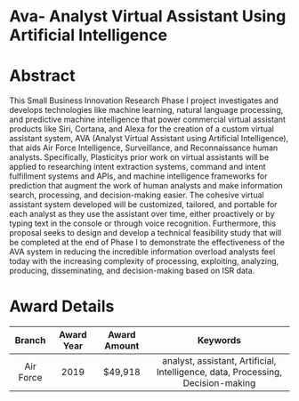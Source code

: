 
Ava- Analyst Virtual Assistant Using Artificial Intelligence
============================================================

# Abstract


This Small Business Innovation Research Phase I project investigates and develops technologies like machine learning, natural language processing, and predictive machine intelligence that power commercial virtual assistant products like Siri, Cortana, and Alexa for the creation of a custom virtual assistant system, AVA (Analyst Virtual Assistant using Artificial Intelligence), that aids Air Force Intelligence, Surveillance, and Reconnaissance human analysts. Specifically, Plasticitys prior work on virtual assistants will be applied to researching intent extraction systems, command and intent fulfillment systems and APIs, and machine intelligence frameworks for prediction that augment the work of human analysts and make information search, processing, and decision-making easier. The cohesive virtual assistant system developed will be customized, tailored, and portable for each analyst as they use the assistant over time, either proactively or by typing text in the console or through voice recognition. Furthermore, this proposal seeks to design and develop a technical feasibility study that will be completed at the end of Phase I to demonstrate the effectiveness of the AVA system in reducing the incredible information overload analysts feel today with the increasing complexity of processing, exploiting, analyzing, producing, disseminating, and decision-making based on ISR data.  

# Award Details

|Branch|Award Year|Award Amount|Keywords|
| :---: | :---: | :---: | :---: |
|Air Force|2019|$49,918|analyst, assistant, Artificial, Intelligence, data, Processing, Decision-making|
